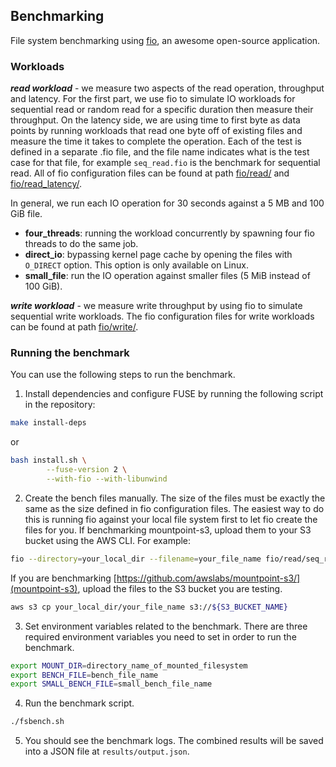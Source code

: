 ## Benchmarking

File system benchmarking using [fio](https://github.com/axboe/fio), an
awesome open-source application.

### Workloads

***read workload*** - we measure two aspects of the read operation,
throughput and latency. For the first part, we use fio to simulate IO
workloads for sequential read or random read for a specific duration then
measure their throughput. On the latency side, we are using time to first
byte as data points by running workloads that read one byte off of
existing files and measure the time it takes to complete the operation.
Each of the test is defined in a separate .fio file, and the file name
indicates what is the test case for that file, for example `seq_read.fio`
is the benchmark for sequential read. All of fio configuration files can
be found at path [fio/read/](./fio/read) and
[fio/read_latency/](./fio/read_latency).

In general, we run each IO operation for 30 seconds against a 5 MB and
100 GiB file.

* **four_threads**: running the workload concurrently by spawning four
  fio threads to do the same job.
* **direct_io**: bypassing kernel page cache by opening the files with
  `O_DIRECT` option. This option is only available on Linux.
* **small_file**: run the IO operation against smaller files (5 MiB
  instead of 100 GiB).

***write workload*** - we measure write throughput by using fio to
simulate sequential write workloads. The fio configuration files for
write workloads can be found at path
[fio/write/](./fio/write).

### Running the benchmark

You can use the following steps to run the benchmark.

1. Install dependencies and configure FUSE by running the following
   script in the repository:

```bash
make install-deps
```

or

```bash
bash install.sh \
        --fuse-version 2 \
        --with-fio --with-libunwind
```

2. Create the bench files manually. The size of the files
   must be exactly the same as the size defined in fio configuration
   files. The easiest way to do this is running fio against your local
   file system first to let fio create the files for you. If benchmarking
   mountpoint-s3, upload them to your S3 bucket using the AWS
   CLI. For example:

```bash
fio --directory=your_local_dir --filename=your_file_name fio/read/seq_read_small.fio
```

If you are benchmarking
[https://github.com/awslabs/mountpoint-s3/](mountpoint-s3), upload the
files to the S3 bucket you are testing.

```bash
aws s3 cp your_local_dir/your_file_name s3://${S3_BUCKET_NAME}
```

3. Set environment variables related to the benchmark. There are three
   required environment variables you need to set in order to run the
   benchmark.

```bash
export MOUNT_DIR=directory_name_of_mounted_filesystem
export BENCH_FILE=bench_file_name
export SMALL_BENCH_FILE=small_bench_file_name
```

4. Run the benchmark script.

```bash
./fsbench.sh
```

5. You should see the benchmark logs. The combined results will be saved
   into a JSON file at `results/output.json`.
